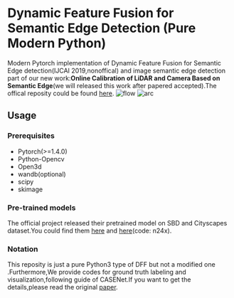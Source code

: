 # Dynamic Feature Fusion for Semantic Edge Detection (Pure Modern Python)
Modern  Pytorch implementation of Dynamic Feature Fusion for Semantic Edge detection(IJCAI 2019,nonoffical) and image semantic edge detection part of our new work:**Online Calibration of LiDAR and Camera Based on Semantic Edge**(we will released this work after papered accepted).The offical reposity could be found [here](https://github.com/Lavender105/DFF).
![flow](https://github.com/Lavender105/DFF/blob/master/img/overview.png?raw=true)
![arc](https://github.com/Lavender105/DFF/raw/master/img/visualization.png)
## Usage
### Prerequisites
- Pytorch(>=1.4.0)
- Python-Opencv
- Open3d
- wandb(optional)
- scipy
- skimage
### Pre-trained models
The official project released their pretrained model on SBD and Cityscapes dataset.You could find them [here](https://drive.google.com/open?id=1-PCfJH6w1sFE5Q-B-GXL_D9DiiEyWA7P) and [here](https://drive.google.com/open?id=1-PCfJH6w1sFE5Q-B-GXL_D9DiiEyWA7P)(code: n24x).
### Notation
This reposity is just a pure Python3 type of DFF but not a modified one .Furthermore,We provide codes for ground truth labeling and visualization,following  guide of CASENet.If you want to get the details,please read the original [paper](https://arxiv.org/abs/1705.09759).
